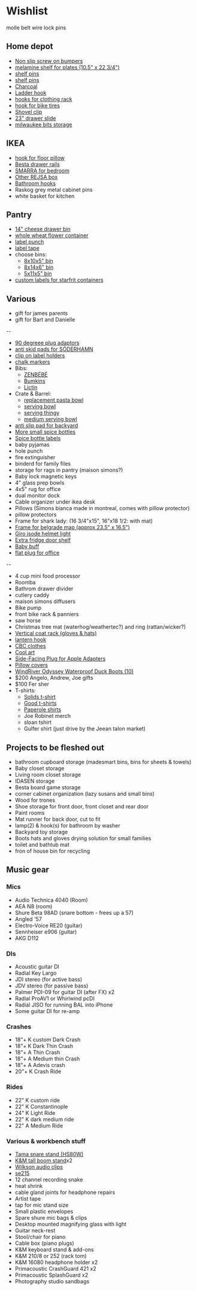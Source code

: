 # Wishlist

molle belt
wire lock pins

## Home depot

- [Non slip screw on bumpers](https://www.homedepot.ca/product/everbilt-7-8-inch-rubber-screw-on-bumpers-4-per-pack-/1000100248)
- [melamine shelf for plates (10.5" x 22 3/4")](https://www.homedepot.ca/product/alexandria-moulding-1-1-16-inch-x-10-1-2-inch-x-36-inch-unfinished-oak-stair-tread-2-4-mm-veneer-/1000147545)
- [shelf pins](https://www.homedepot.ca/product/richelieu--pack-of-8-3-16-in-5-mm-polycarbonate-shelf-pin-white/1000401285)
- [shelf pins](https://www.homedepot.ca/product/richelieu--pack-of-8-1-4-in-6-35-mm-plastic-shelf-pin-white/1000401281)
- [Charcoal](https://www.homedepot.ca/product/kingsford-kingsford-original-charcoal-briquettes-bbq-charcoal-for-grilling-7-26-kg/1001357500)
- [Ladder hook](https://www.homedepot.ca/product/everbilt-50-lb-capacity-ladder-and-wheelbarrow-hook-in-black/1001093822)
- [hooks for clothing rack](https://www.homedepot.ca/product/everbilt-100-lb-capacity-small-strap-hook-zinc-plated-with-vinyl-coating/1001094114)
- [hook for bike tires](https://www.homedepot.ca/product/fuller-4-inch-multi-purpose-hook-with-25-lb-capacity/1001159390)
- [Shovel clip](https://www.homedepot.ca/product/fuller-7-8-inch-spring-loaded-storage-grips-2-pack-/1001159394)
- [23" drawer slide](https://www.homedepot.ca/product/richelieu-tri-roller-drawer-slide-kit-22-3-4-in-zinc-and-white/1000401216)
- [milwaukee bits storage](https://www.homedepot.ca/product/milwaukee-tool-packout-10-compartment-low-profile-small-parts-organizer/1001242094)

## IKEA

- [hook for floor pillow](https://www.ikea.com/ca/en/p/bjaernum-hook-aluminum-40152591/)
- [Besta drawer rails](https://www.ikea.com/us/en/p/besta-drawer-runner-soft-closing-40348715/)
- [SMARRA for bedroom](https://www.ikea.com/ca/en/p/smarra-box-with-lid-natural-90348063/)
- [Other REJSA box](https://www.ikea.com/ca/en/p/rejsa-box-gray-green-metal-60457789/)
- [Bathroom hooks](https://www.ikea.com/ca/en/p/tisken-hook-with-suction-cup-white-70381275/)
- Raskog grey metal cabinet pins
- white basket for kitchen

## Pantry

- [14" cheese drawer bin](https://www.amazon.ca/Madesmart-Junk-Drawer-Organizer-Granite/dp/B0109TGL4U)
- [whole wheat flower container](https://www.amazon.ca/Starfrit-094385-002-0000-ProKeeper-Plastic-Container/dp/B07DMQY6KT)
- [label punch](https://www.amazon.ca/DYMO-12966-Mechanical-Embosser-Tape/dp/B0000AQOD3/142-7259261-6180728?psc=1)
- [label tape](https://www.amazon.ca/Embossing-Compatible-Plastic-Organizer-DYM12966/dp/B07PWBMZKS/142-7259261-6180728?psc=1)
- choose bins:
  - [8x10x5" bin](https://www.amazon.ca/InterDesign-Kitchen-Organizer-Refrigerator-Cabinet-10/dp/B00CS8DT00/142-7259261-6180728?psc=1)
  - [8x14x6" bin](https://www.amazon.ca/InterDesign-Refrigerator-Freezer-Storage-Organizer/dp/B00A17UK0C?psc=1)
  - [5x11x5" bin](https://www.amazon.ca/InterDesign-Refrigerator-Freezer-Organizer-Condiment/dp/B009L3LVNW/142-7259261-6180728?psc=1)
- [custom labels for starfrit containers](https://www.etsy.com/ca/listing/842966160/custom-vinyl-spice-jar-labels-20-font)

## Various

- gift for james parents
- gift for Bart and Danielle

--

- [90 degreee plug adaptors](https://www.amazon.ca/FIRMERST-1875W-Flat-Extension-Black/dp/B078X85TJN)
- [anti skid pads for SÖDERHAMN](https://www.amazon.ca/Scotch-SP940-NA-Gripping-1-5-Inch-Diameter/dp/B00V7UD8ZQ)
- [clip on label holders](https://www.amazon.ca/Talented-Kitchen-Organization-Solution-Removable/dp/B082Q3P4NR/142-7259261-6180728)
- [chalk markers](https://www.amazon.ca/White-Chalk-Markers-Chalkboard-Blackboard/dp/B00VKI4BDI)
- Bibs:
  - [ZENBÉBÉ](https://www.amazon.ca/ZENB%C3%89B%C3%89-Baby-Bib-Boys-Girls/dp/B08HKK78PT)
  - [Bumkins](https://www.amazon.ca/Bumkins-Waterproof-Sleeved-Hearts-Months/dp/B079G1LN65)
  - [Lictin](https://www.amazon.ca/Lictin-Pcs-Waterproof-Long-sleeved-Bibs/dp/B07Y9M5Y7L)
- Crate & Barrel:
  - [replacement pasta bowl](https://www.crateandbarrel.com/marin-matte-black-low-pasta-bowl/s467282)
  - [serving bowl](https://www.crateandbarrel.com/oven-to-table-serving-bowl-with-trivet/s441270)
  - [serving thingy](https://www.crateandbarrel.com/oven-to-table-two-part-dish-with-trivet/s244757)
  - [medium serving bowl](https://www.crateandbarrel.com/carson-medium-acacia-serving-bowl/s515602)
- [anti slip pad for backyard](https://www.amazon.ca/Stair-Treads-Non-Slip-Outdoor-Tape/dp/B07VM8K9G9/142-7259261-6180728)
- [More small spice bottles](https://www.amazon.ca/Bekith-Straight-Airtight-Plastic-Smooth/dp/B07KPBYZ5V)
- [Spice bottle labels](https://www.amazon.ca/Talented-Kitchen/b?node=14338751011)
- baby pyjamas
- hole punch
- fire extinguisher
- binderd for family files
- storage for rags in pantry (maison simons?)
- Baby lock magnetic keys
- 4" glass prep bowls
- 4x5" rug for office
- dual monitor dock
- Cable organizer under ikea desk
- Pillows (Simons bianca made in montreal, comes with pillow protector)
- pillow protectors
- Frame for shark lady: (16 3/4"x15", 16"x18 1/2: with mat)
- [Frame for belgrade map (approx 23.5" x 16.5")](https://www.arttoframe.com/23x15-Satin-White-Frame-picture-frame/FRBW26074?page_type=E)
- [Giro isode helmet light](https://www.amazon.ca/GIRO-Sport-Vent-Light-Black/dp/B0859KZSB6)
- [Extra fridge door shelf](https://www.reliableparts.ca/product/inv_15152029)
- [Baby buff](https://www.altitude-sports.com/products/buff-baby-buff-llll-30158)
- [flat plug for office](https://www.amazon.ca/GE-Designer-Extension-Tangle-Free-42385/dp/B07JQ4F8W9)

--

- 4 cup mini food processor
- Roomba
- Bathrom drawer divider
- cutlery caddy
- maison simons diffusers
- Bike pump
- front bike rack & panniers
- saw horse
- Christmas tree mat (waterhog/weathertec?) and ring (rattan/wicker?)
- [Vertical coat rack (gloves & hats)](https://www.cb2.ca/barker-matte-black-vertical-wall-mounted-coat-rack/s348793)
- [lantern hook](https://www.crateandbarrel.com/archer-wall-mounted-lantern-hook/s445852)
- [CBC clothes](https://retrokid.ca/collections/cbc-retro)
- [Cool art](https://www.concealed-art.com/nes-art)
- [Side-Facing Plug for Apple Adapters](https://tenonedesign.com/blockhead.php)
- [Pillow covers](https://deijistudios.com/collections/linen-duvet-sets)
- [WindRiver Odyssey Waterproof Duck Boots (10)](https://www.marks.com/en/windriver-mens-odyssey-waterproof-duck-boots-103219.html)
- $200 Angelo, Andrew, Joe gifts
- $100 Fer sher
- T-shirts:
  - [Solids t-shirt](https://solids.bandcamp.com/merch)
  - [Good t-shirts](https://us.kowtowclothing.com/)
  - [Paperole shirts](https://www.paperole.com/)
  - Joe Robinet merch
  - sloan tshirt
  - Gulfer shirt (just drive by the Jeean talon market)

## Projects to be fleshed out

- bathroom cupboard storage (madesmart bins, bins for sheets & towels)
- Baby closet storage
- Living room closet storage
- IDASEN storage
- Besta board game storage
- corner cabinet organization (lazy susans and small bins)
- Wood for trones
- Shoe storage for front door, front closet and rear door
- Paint rooms
- Mat runner for back door, cut to fit
- lamp(2) & hook(s) for bathroom by washer
- Backyard toy storage
- Boots hats and gloves drying solution for small families
- toilet and bathtub mat
- fron of house bin for recycling

## Music gear

### Mics

- Audio Technica 4040 (Room)
- AEA N8 (room)
- Shure Beta 98AD (snare bottom - frees up a 57)
- Angled '57
- Electro-Voice RE20 (guitar)
- Sennheiser e906 (guitar)
- AKG D112

### DIs

- Acoustic guitar DI
- Radial Key Largo
- JDI stereo (for active bass)
- JDV stereo (for passive bass)
- Palmer PDI-09 for guitar DI (after FX) x2
- Radial ProAV1 or Whirlwind pcDI
- Radial JISO for running BAL into iPhone
- Some guitar DI for re-amp

### Crashes

- 18"+ K custom Dark Crash
- 18"+ K Dark Thin Crash
- 18"+ A Thin Crash
- 18"+ A Medium thin Crash
- 18"+ A Adevis crash
- 20"+ K Crash Ride

### Rides

- 22" K custom ride
- 22" K Constantinople
- 24" K Light Ride
- 22" K dark medium ride
- 22" A Medium Ride

### Various & workbench stuff

- [Tama snare stand (HS80W)](https://www.timpano-percussion.com/us/pied-de-caisse-claire-tama-roadpro-hs80w.html?id=43102689)
- [K&M tall boom stand](http://www.economik.com/km/21021-black/)x2
- [Wilkson audio clips](https://www.soundonsound.com/reviews/wilkinson-audio-mic-clips)
- [se215](https://www.shure.com/en-US/products/earphones/se215)
- 12 channel recording snake
- heat shrink
- cable gland joints for headphone repairs
- Artist tape
- tap for mic stand size
- Small plastic envelopes
- Spare shure mic bags & clips
- Desktop mounted magnifying glass with light
- Guitar neck-rest
- Stool/chair for piano
- Cable box (piano plugs)
- K&M keyboard stand & add-ons
- K&M 210/8 or 252 (rack tom)
- K&M 16080 headphone holder x2
- Primacoustic CrashGuard 421 x2
- Primacoustic SplashGuard x2
- Photography studio sandbags
